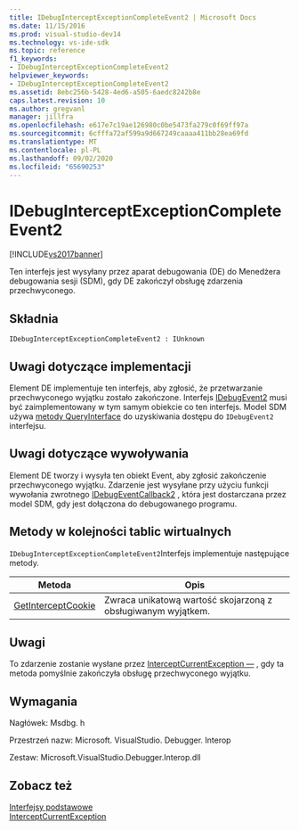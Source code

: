 ```yaml
---
title: IDebugInterceptExceptionCompleteEvent2 | Microsoft Docs
ms.date: 11/15/2016
ms.prod: visual-studio-dev14
ms.technology: vs-ide-sdk
ms.topic: reference
f1_keywords:
- IDebugInterceptExceptionCompleteEvent2
helpviewer_keywords:
- IDebugInterceptExceptionCompleteEvent2
ms.assetid: 8ebc256b-5428-4ed6-a505-6aedc8242b8e
caps.latest.revision: 10
ms.author: gregvanl
manager: jillfra
ms.openlocfilehash: e617e7c19ae126980c0be5473fa279c0f69ff97a
ms.sourcegitcommit: 6cfffa72af599a9d667249caaaa411bb28ea69fd
ms.translationtype: MT
ms.contentlocale: pl-PL
ms.lasthandoff: 09/02/2020
ms.locfileid: "65690253"
---
```

# <a name="idebuginterceptexceptioncompleteevent2"></a>IDebugInterceptExceptionCompleteEvent2
[!INCLUDE[vs2017banner](../../../includes/vs2017banner.md)]

Ten interfejs jest wysyłany przez aparat debugowania (DE) do Menedżera debugowania sesji (SDM), gdy DE zakończył obsługę zdarzenia przechwyconego.  
  
## <a name="syntax"></a>Składnia  
  
```  
IDebugInterceptExceptionCompleteEvent2 : IUnknown  
```  
  
## <a name="notes-for-implementers"></a>Uwagi dotyczące implementacji  
 Element DE implementuje ten interfejs, aby zgłosić, że przetwarzanie przechwyconego wyjątku zostało zakończone. Interfejs [IDebugEvent2](../../../extensibility/debugger/reference/idebugevent2.md) musi być zaimplementowany w tym samym obiekcie co ten interfejs. Model SDM używa [metody QueryInterface](https://msdn.microsoft.com/library/62fce95e-aafa-4187-b50b-e6611b74c3b3) do uzyskiwania dostępu do `IDebugEvent2` interfejsu.  
  
## <a name="notes-for-callers"></a>Uwagi dotyczące wywoływania  
 Element DE tworzy i wysyła ten obiekt Event, aby zgłosić zakończenie przechwyconego wyjątku. Zdarzenie jest wysyłane przy użyciu funkcji wywołania zwrotnego [IDebugEventCallback2](../../../extensibility/debugger/reference/idebugeventcallback2.md) , która jest dostarczana przez model SDM, gdy jest dołączona do debugowanego programu.  
  
## <a name="methods-in-vtable-order"></a>Metody w kolejności tablic wirtualnych  
 `IDebugInterceptExceptionCompleteEvent2`Interfejs implementuje następujące metody.  
  
|Metoda|Opis|  
|------------|-----------------|  
|[GetInterceptCookie](../../../extensibility/debugger/reference/idebuginterceptexceptioncompleteevent2-getinterceptcookie.md)|Zwraca unikatową wartość skojarzoną z obsługiwanym wyjątkem.|  
  
## <a name="remarks"></a>Uwagi  
 To zdarzenie zostanie wysłane przez [InterceptCurrentException —](../../../extensibility/debugger/reference/idebugstackframe3-interceptcurrentexception.md) , gdy ta metoda pomyślnie zakończyła obsługę przechwyconego wyjątku.  
  
## <a name="requirements"></a>Wymagania  
 Nagłówek: Msdbg. h  
  
 Przestrzeń nazw: Microsoft. VisualStudio. Debugger. Interop  
  
 Zestaw: Microsoft.VisualStudio.Debugger.Interop.dll  
  
## <a name="see-also"></a>Zobacz też  
 [Interfejsy podstawowe](../../../extensibility/debugger/reference/core-interfaces.md)   
 [InterceptCurrentException](../../../extensibility/debugger/reference/idebugstackframe3-interceptcurrentexception.md)
